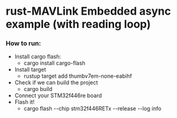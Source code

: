 # rust-MAVLink Embedded async example (with reading loop)
### How to run:
- Install cargo flash:
  - cargo install cargo-flash
- Install target
  - rustup target add thumbv7em-none-eabihf
- Check if we can build the project
  - cargo build
- Connect your STM32f446re board
- Flash it!
  - cargo flash --chip stm32f446RETx --release --log info

